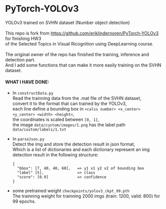 # PyTorch-YOLOv3
YOLOv3 trained on SVHN dataset (Number object detection)   
<br />
This repo is fork from https://github.com/eriklindernoren/PyTorch-YOLOv3 for finishing HW3     
of the Selected Topics in Visual Ricognition using DeepLearning course.  
<br />
The original owner of the repo has finished the training, inference and detection part.  
And I add some functions that can make it more easily training on the SVHN dataset.
<br />
#### WHAT I HAVE DONE:


* In `constructData.py`   
Read the trainning data from the .mat file of the SVHN dataset,  
convert it to the format that can trained by the YOLOv3,  
each line define a bounding box in `<calss number> <x_center> <y_center> <width> <height>`,  
the coordinates is scaled between `[0, 1]`,   
the image `data/custom/images/1.png` has the label path `data/custom/labels/1.txt`  


* In `parseJson.py`  
Detect the img and store the detection result in json format,  
Which is a list of dictionaries and each dictionary represent an img detection result in the following structure:  
   ```
   {
     "bbox": [7, 40, 40, 60],   => y1 x1 y2 x2 of bounding box
     "label" [5],               => class
     "score": [0.9]             => confidence
   }
   ```


* some pretrained weight `checkpoints/yolov3_ckpt_99.pth`  
The trainning weight for trainning 2000 imgs (train: 1200, valid: 800) for 99 epochs.
